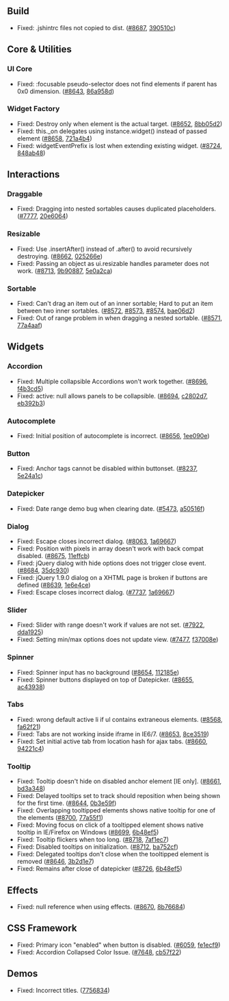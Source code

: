 <script>{
	"title": "jQuery UI 1.9.1 Changelog"
}</script>

## Build

* Fixed: .jshintrc files not copied to dist. ([#8687](http://bugs.jqueryui.com/ticket/8687), [390510c](http://github.com/jquery/jquery-ui/commit/390510c7059d98d68cfe082530051c476ee08be4))

## Core &amp; Utilities

### UI Core

* Fixed: :focusable pseudo-selector does not find elements if parent has 0x0 dimension. ([#8643](http://bugs.jqueryui.com/ticket/8643), [86a958d](http://github.com/jquery/jquery-ui/commit/86a958d3aa04a5928484d16b27a4d3eea39142e4))

### Widget Factory

* Fixed: Destroy only when element is the actual target. ([#8652](http://bugs.jqueryui.com/ticket/8652), [8bb05d2](http://github.com/jquery/jquery-ui/commit/8bb05d23e2c49ecbe2f83a3552efb0a93c48bb85))
* Fixed: this._on delegates using instance.widget() instead of passed element ([#8658](http://bugs.jqueryui.com/ticket/8658), [721a4b4](http://github.com/jquery/jquery-ui/commit/721a4b4ae027b140ca280bbc8fb8ed334081b184))
* Fixed: widgetEventPrefix is lost when extending existing widget. ([#8724](http://bugs.jqueryui.com/ticket/8724), [848ab48](http://github.com/jquery/jquery-ui/commit/848ab485839b6dd26f2b6c6680141d95cab32ceb))

## Interactions

### Draggable

* Fixed: Dragging into nested sortables causes duplicated placeholders. ([#7777](http://bugs.jqueryui.com/ticket/7777), [20e6064](http://github.com/jquery/jquery-ui/commit/20e6064711abca6f540e18ec9feca8ece3720324))

### Resizable

* Fixed: Use .insertAfter() instead of .after() to avoid recursively destroying. ([#8662](http://bugs.jqueryui.com/ticket/8662), [025266e](http://github.com/jquery/jquery-ui/commit/025266e00270d155f45550b6838ddd6f4a44470b))
* Fixed: Passing an object as ui.resizable handles parameter does not work. ([#8713](http://bugs.jqueryui.com/ticket/8713), [9b90887](http://github.com/jquery/jquery-ui/commit/9b908878ae3a9c0fbbd9958b579f223a648c5c69), [5e0a2ca](http://github.com/jquery/jquery-ui/commit/5e0a2ca1e502c482e3e281d07a37558b75ce3308))

### Sortable

* Fixed: Can't drag an item out of an inner sortable; Hard to put an item between two inner sortables. ([#8572](http://bugs.jqueryui.com/ticket/8572), [#8573](http://bugs.jqueryui.com/ticket/8573), [#8574](http://bugs.jqueryui.com/ticket/8574), [bae06d2](http://github.com/jquery/jquery-ui/commit/bae06d2b1ef6bbc946dce9fae91f68cc41abccda))
* Fixed: Out of range problem in when dragging a nested sortable. ([#8571](http://bugs.jqueryui.com/ticket/8571), [77a4aaf](http://github.com/jquery/jquery-ui/commit/77a4aaf47abe08f11eb4e0eabdb2a1c026c0f221))

## Widgets

### Accordion

* Fixed: Multiple collapsible Accordions won't work together. ([#8696](http://bugs.jqueryui.com/ticket/8696), [f4b3cd5](http://github.com/jquery/jquery-ui/commit/f4b3cd527116b25d4d6f44c2df0f2c472b961e6a))
* Fixed: active: null allows panels to be collapsible. ([#8694](http://bugs.jqueryui.com/ticket/8694), [c2802d7](http://github.com/jquery/jquery-ui/commit/c2802d7aa05e6dc7731806a35d9f0057405a22c7), [eb392b3](http://github.com/jquery/jquery-ui/commit/eb392b30359e334a1777ed3a8bc1237ce09528a5))

### Autocomplete

* Fixed: Initial position of autocomplete is incorrect. ([#8656](http://bugs.jqueryui.com/ticket/8656), [1ee090e](http://github.com/jquery/jquery-ui/commit/1ee090ea9e03c800a764d992506869384409bdb6))

### Button

* Fixed: Anchor tags cannot be disabled within buttonset. ([#8237](http://bugs.jqueryui.com/ticket/8237), [5e24a1c](http://github.com/jquery/jquery-ui/commit/5e24a1ce4b337830b37511305a6ddefe797fd40c))

### Datepicker

* Fixed: Date range demo bug when clearing date. ([#5473](http://bugs.jqueryui.com/ticket/5473), [a50516f](http://github.com/jquery/jquery-ui/commit/a50516f77e82206f2d1f4188c9f5a242442ace09))

### Dialog

* Fixed: Escape closes incorrect dialog. ([#8063](http://bugs.jqueryui.com/ticket/8063), [1a69667](http://github.com/jquery/jquery-ui/commit/1a696678878f48748912b4c9d5df6da91c760b98))
* Fixed: Position with pixels in array doesn't work with back compat disabled. ([#8675](http://bugs.jqueryui.com/ticket/8675), [11effcb](http://github.com/jquery/jquery-ui/commit/11effcbd35c7a0b36af2a710b385d741f5849cbf))
* Fixed: jQuery dialog with hide options does not trigger close event. ([#8684](http://bugs.jqueryui.com/ticket/8684), [35dc930](http://github.com/jquery/jquery-ui/commit/35dc9307fc2ce5d2016e8848fdc578829867f97e))
* Fixed: jQuery 1.9.0 dialog on a XHTML page is broken if buttons are defined ([#8639](http://bugs.jqueryui.com/ticket/8639), [1e6e4ce](http://github.com/jquery/jquery-ui/commit/1e6e4ce4dcd9ac885a7b4088898f61f4930e63a3))
* Fixed: Escape closes incorrect dialog. ([#7737](http://bugs.jqueryui.com/ticket/7737), [1a69667](https://github.com/jquery/jquery-ui/commit/1a696678878f48748912b4c9d5df6da91c760b98))

### Slider

* Fixed: Slider with range doesn't work if values are not set. ([#7922](http://bugs.jqueryui.com/ticket/7922), [dda1925](http://github.com/jquery/jquery-ui/commit/dda1925d0f8d19b4baffa20259674dcef85e8bab))
* Fixed: Setting min/max options does not update view. ([#7477](http://bugs.jqueryui.com/ticket/7477), [f37008e](http://github.com/jquery/jquery-ui/commit/f37008eeb11eb12571cb65b1010a7e5d367064ac))

### Spinner

* Fixed: Spinner input has no background ([#8654](http://bugs.jqueryui.com/ticket/8654), [112185e](http://github.com/jquery/jquery-ui/commit/112185ec8ddb7f0849fa40e7b1409e28153555f8))
* Fixed: Spinner buttons displayed on top of Datepicker. ([#8655](http://bugs.jqueryui.com/ticket/8655), [ac43938](http://github.com/jquery/jquery-ui/commit/ac43938c8c1c908546cdb967dce11806bf2b4197))

### Tabs

* Fixed: wrong default active li if ul contains extraneous elements. ([#8568](http://bugs.jqueryui.com/ticket/8568), [fa62f21](http://github.com/jquery/jquery-ui/commit/fa62f21e5ad09e5368efc3079859730e23a7123b))
* Fixed: Tabs are not working inside iframe in IE6/7. ([#8653](http://bugs.jqueryui.com/ticket/8653), [8ce3519](http://github.com/jquery/jquery-ui/commit/8ce35198daf261370e2962f4c429bf4fa998b2df))
* Fixed: Set initial active tab from location hash for ajax tabs. ([#8660](http://bugs.jqueryui.com/ticket/8660), [94221c4](http://github.com/jquery/jquery-ui/commit/94221c4e5b11496ef927889e1541d84b5746fb31))

### Tooltip

* Fixed: Tooltip doesn't hide on disabled anchor element [IE only]. ([#8661](http://bugs.jqueryui.com/ticket/8661), [bd3a348](http://github.com/jquery/jquery-ui/commit/bd3a348776bf50da53d17f1574efd5538ce9de4f))
* Fixed: Delayed tooltips set to track should reposition when being shown for the first time. ([#8644](http://bugs.jqueryui.com/ticket/8644), [0b3e59f](http://github.com/jquery/jquery-ui/commit/0b3e59f149054122d8948c29baa4bb174006d75e))
* Fixed: Overlapping tooltipped elements shows native tooltip for one of the elements ([#8700](http://bugs.jqueryui.com/ticket/8700), [77a55f1](http://github.com/jquery/jquery-ui/commit/77a55f1291861b87d30011ac5fd948f6b38d2c60))
* Fixed: Moving focus on click of a tooltipped element shows native tooltip in IE/Firefox on Windows ([#8699](http://bugs.jqueryui.com/ticket/8699), [6b48ef5](http://github.com/jquery/jquery-ui/commit/6b48ef5eca67f389d7a58f3c8a263ceb82c8becb))
* Fixed: Tooltip flickers when too long. ([#8718](http://bugs.jqueryui.com/ticket/8718), [7af1ec7](http://github.com/jquery/jquery-ui/commit/7af1ec727bcca8367e804cea77b9dd238b1c0d69))
* Fixed: Disabled tooltips on initialization. ([#8712](http://bugs.jqueryui.com/ticket/8712), [ba752cf](http://github.com/jquery/jquery-ui/commit/ba752cf7eda841ded93688ab3167b5515fa1660c))
* Fixed: Delegated tooltips don't close when the tooltipped element is removed ([#8646](http://bugs.jqueryui.com/ticket/8646), [3b2d1e7](http://github.com/jquery/jquery-ui/commit/3b2d1e7736be99671af70aa3b775d67b917517e5))
* Fixed: Remains after close of datepicker ([#8726](http://bugs.jqueryui.com/ticket/8726), [6b48ef5](https://github.com/jquery/jquery-ui/commit/6b48ef5eca67f389d7a58f3c8a263ceb82c8becb))

## Effects

* Fixed: null reference when using effects. ([#8670](http://bugs.jqueryui.com/ticket/8670), [8b76684](http://github.com/jquery/jquery-ui/commit/8b76684a92d7340175284bb369426f0164673b0a))

## CSS Framework

* Fixed: Primary icon "enabled" when button is disabled. ([#6059](http://bugs.jqueryui.com/ticket/6059), [fe1ecf9](http://github.com/jquery/jquery-ui/commit/fe1ecf97e01f6b9e6041ae324deafb69063d1c9c))
* Fixed: Accordion Collapsed Color Issue. ([#7648](http://bugs.jqueryui.com/ticket/7648), [cb57f22](http://github.com/jquery/jquery-ui/commit/cb57f223e0390266de5cad356477178e9112df41))

## Demos

* Fixed: Incorrect titles. ([7756834](http://github.com/jquery/jquery-ui/commit/77568347cf0a063ee905364dbe32268ab80d6edd))
